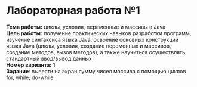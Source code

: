 # Лабораторная работа №1

**Тема работы:** циклы, условия, переменные и массивы в Java  
**Цель работы:** получение практических навыков разработки программ, изучение синтаксиса языка Java, освоение основных конструкций языка Java (циклы, условия, создание переменных и массивов, создание методов, вызов методов), а также научиться осуществлять стандартный ввод/вывод данных  
**Номер варианта:** 1  
**Задание**: вывести на экран сумму чисел массива с помощью циклов for, while, do-while